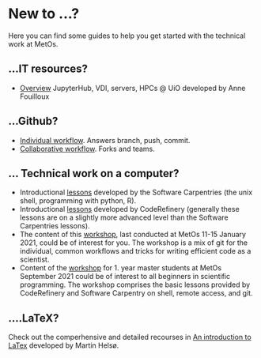 # New to ...?
Here you can find some guides to help you get started with the technical work at MetOs. 

## ...IT resources?

- [Overview](https://annefou.github.io/resources-UiO/index.html) JupyterHub, VDI, servers, HPCs @ UiO developed by Anne Fouilloux

## ...Github? 

- [Individual workflow](https://coderefinery.github.io/git-intro/). Answers branch, push, commit. 
- [Collaborative workflow](https://coderefinery.github.io/git-collaborative/). Forks and teams. 

## ... Technical work on a computer? 
- Introductional [lessons](https://software-carpentry.org/lessons/) developed by the Software Carpentries (the unix shell, programming with python, R).
- Introductional [lessons](https://coderefinery.org/lessons/) developed by CodeRefinery (generally these lessons are on a slightly more advanced level than the Software Carpentries lessons). 
- The content of this [workshop](https://hackmd.io/pTq0RU1QSCeJf012AdMF7g), last conducted at MetOs 11-15 January 2021, could be of interest for you. The workshop is a mix of git for the individual, common workflows and tricks for writing efficient code as a scientist.
- Content of the [workshop](https://hackmd.io/FuEJdDcPS0Gnf3bOH_wEjw) for 1. year master students at MetOs September 2021 could be of interest to all beginners in scientific programming. The workshop comprises the basic lessons provided by CodeRefinery and Software Carpentry on shell, remote access, and git.

## ....LaTeX?
Check out the comperhensive and detailed recourses in [An introduction to LaTex](https://github.com/uio-latex/Introduction-to-LaTeX) developed by Martin Helsø. 


